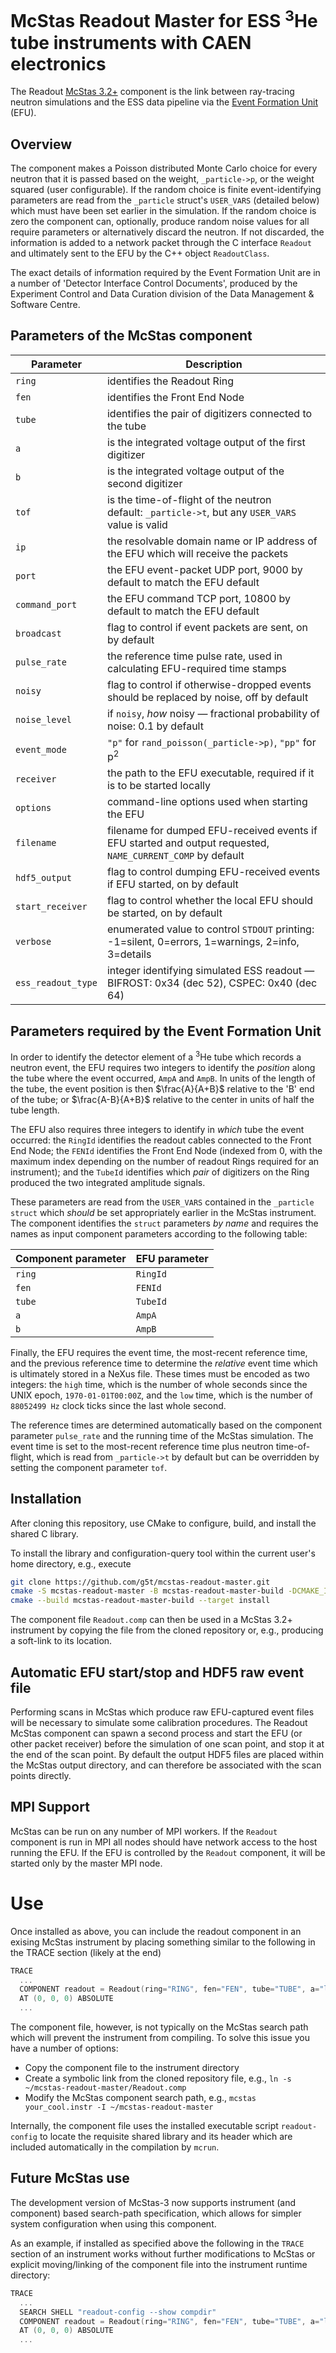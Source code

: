 # McStas Readout Master for ESS <sup>3</sup>He tube instruments with CAEN electronics

The Readout [McStas 3.2+](https://mcstas.org) component is the link between ray-tracing neutron simulations
and the ESS data pipeline via the [Event Formation Unit](https://github.com/ess-dmsc/event-formation-unit) (EFU).

## Overview
The component makes a Poisson distributed Monte Carlo choice for every neutron
that it is passed based on the weight, `_particle->p`, or the weight squared (user configurable).
If the random choice is finite event-identifying parameters are read from the `_particle` struct's `USER_VARS`
(detailed below) which must have been set earlier in the simulation.
If the random choice is zero the component can, optionally, produce random noise values for all require parameters
or alternatively discard the neutron.
If not discarded, the information is added to a network packet through the C interface `Readout`
and ultimately sent to the EFU by the C++ object `ReadoutClass`.

The exact details of information required by the Event Formation Unit are in a number of 
'Detector Interface Control Documents', produced by the Experiment Control and Data Curation division 
of the Data Management & Software Centre.

## Parameters of the McStas component
| Parameter          | Description                                                                                                 |
|--------------------|-------------------------------------------------------------------------------------------------------------|
| `ring`             | identifies the Readout Ring                                                                                 |
| `fen`              | identifies the Front End Node                                                                               |
| `tube`             | identifies the pair of digitizers connected to the tube                                                     |
| `a`                | is the integrated voltage output of the first digitizer                                                     |
| `b`                | is the integrated voltage output of the second digitizer                                                    |
| `tof`              | is the time-of-flight of the neutron<br>default: `_particle->t`, but any `USER_VARS` value is valid         |
| `ip`               | the resolvable domain name or IP address of the EFU which will receive the packets                          |
| `port`             | the EFU event-packet UDP port, 9000 by default to match the EFU default                                     |
| `command_port`     | the EFU command TCP port, 10800 by default to match the EFU default                                         |
| `broadcast`        | flag to control if event packets are sent, on by default                                                    |
| `pulse_rate`       | the reference time pulse rate, used in calculating EFU-required time stamps                                 |
| `noisy`            | flag to control if otherwise-dropped events should be replaced by noise, off by default                     |
| `noise_level`      | if `noisy`, *how* noisy &mdash; fractional probability of noise: 0.1 by default                             |
| `event_mode`       | `"p"` for `rand_poisson(_particle->p)`, `"pp"` for p<sup>2</sup>                                            |
| `receiver`         | the path to the EFU executable, required if it is to be started locally                                     |
| `options`          | command-line options used when starting the EFU                                                             |
| `filename`         | filename for dumped EFU-received events if EFU started and output requested, `NAME_CURRENT_COMP` by default |
| `hdf5_output`      | flag to control dumping EFU-received events if EFU started, on by default                                   |
| `start_receiver`   | flag to control whether the local EFU should be started, on by default                                      |
| `verbose`          | enumerated value to control `STDOUT` printing: -1=silent, 0=errors, 1=warnings, 2=info, 3=details           |
| `ess_readout_type` | integer identifying simulated ESS readout &mdash; BIFROST: 0x34 (dec 52), CSPEC: 0x40 (dec 64)              |

## Parameters required by the Event Formation Unit
In order to identify the detector element of a <sup>3</sup>He tube which records a neutron event, the EFU
requires two integers to identify the *position* along the tube where the event occurred, `AmpA` and `AmpB`.
In units of the length of the tube, the event position is then $\frac{A}{A+B}$ relative to the 'B' end of the tube; 
or $\frac{A-B}{A+B}$ relative to the center in units of half the tube length.

The EFU also requires three integers to identify in *which* tube the event occurred: the `RingId` identifies the
readout cables connected to the Front End Node; the `FENId` identifies the Front End Node (indexed from 0, with the
maximum index depending on the number of readout Rings required for an instrument); and the `TubeId` identifies which
*pair* of digitizers on the Ring produced the two integrated amplitude signals.

These parameters are read from the `USER_VARS` contained in the `_particle` `struct` which *should* be set appropriately
earlier in the McStas instrument. The component identifies the `struct` parameters *by name* and requires the names
as input component parameters according to the following table:

| Component parameter | EFU parameter |
|---------------------|---------------|
| `ring`              | `RingId`      |
| `fen`               | `FENId`       |
| `tube`              | `TubeId`      |
| `a`                 | `AmpA`        |
| `b`                 | `AmpB`        |

Finally, the EFU requires the event time, the most-recent reference time, and the previous reference time to determine
the *relative* event time which is ultimately stored in a NeXus file.
These times must be encoded as two integers: the `high` time, which is the number of whole seconds since the UNIX epoch,
`1970-01-01T00:00Z`, and the `low` time, which is the number of `88052499 Hz` clock ticks since the last whole second.  

The reference times are determined automatically based on the component parameter `pulse_rate` and the running time of
the McStas simulation.
The event time is set to the most-recent reference time plus neutron time-of-flight, which is read from `_particle->t`
by default but can be overridden by setting the component parameter `tof`.

## Installation

After cloning this repository, use CMake to configure, build, and install the shared C library.

To install the library and configuration-query tool within the current user's home directory, e.g., execute 
```bash
git clone https://github.com/g5t/mcstas-readout-master.git
cmake -S mcstas-readout-master -B mcstas-readout-master-build -DCMAKE_INSTALL_PATH=~/.local
cmake --build mcstas-readout-master-build --target install
```

The component file `Readout.comp` can then be used in a McStas 3.2+ instrument by copying the file from the cloned
repository or, e.g., producing a soft-link to its location.

## Automatic EFU start/stop and HDF5 raw event file
Performing scans in McStas which produce raw EFU-captured event files will be necessary to simulate some calibration procedures.
The Readout McStas component can spawn a second process and start the EFU (or other packet receiver) before the simulation of one scan point,
and stop it at the end of the scan point.
By default the output HDF5 files are placed within the McStas output directory, and can therefore be associated with the scan points directly.

## MPI Support
McStas can be run on any number of MPI workers. If the `Readout` component is run in MPI all nodes should have network
access to the host running the EFU. If the EFU is controlled by the `Readout` component, it will be started only by the
master MPI node.

# Use
Once installed as above, you can include the readout component in an exising McStas instrument by placing something
similar to the following in the TRACE section (likely at the end)
```c
TRACE
  ...
  COMPONENT readout = Readout(ring="RING", fen="FEN", tube="TUBE", a="left", b="right", ...)
  AT (0, 0, 0) ABSOLUTE
  ...
```

The component file, however, is not typically on the McStas search path which will prevent the instrument from compiling.
To solve this issue you have a number of options:
- Copy the component file to the instrument directory
- Create a symbolic link from the cloned repository file, e.g., `ln -s ~/mcstas-readout-master/Readout.comp`
- Modify the McStas component search path, e.g., `mcstas your_cool.instr -I ~/mcstas-readout-master`

Internally, the component file uses the installed executable script `readout-config` to locate the requisite shared
library and its header which are included automatically in the compilation by `mcrun`.


## Future McStas use
The development version of McStas-3 now supports instrument (and component) based search-path specification,
which allows for simpler system configuration when using this component.

As an example, if installed as specified above the following in the `TRACE` section of an instrument works without
further modifications to McStas or explicit moving/linking of the component file into the instrument runtime directory:
```c
TRACE
  ...
  SEARCH SHELL "readout-config --show compdir"
  COMPONENT readout = Readout(ring="RING", fen="FEN", tube="TUBE", a="left", b="right", ...)
  AT (0, 0, 0) ABSOLUTE
  ...
```